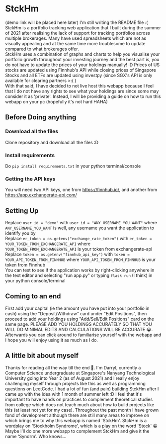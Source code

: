 # StckHm
(demo link will be placed here later)
I'm still writing the README file :(\
StckHm is a portfolio tracking web application that I built during the summer of 2021 after realising the lack of support for tracking portfolios across multiple brokerages. Many have used spreadsheets which are not as visually appealing and at the same time more troublesome to update compared to what brokerages offer.\
StckHm uses a combination of graphs and charts to help you visualise your portfolio growth throughout your investing journey and the best part is, you do not have to update the prices of your holdings manually! :D Prices of US stocks are updated using Finnhub's API while closing prices of Singapore Stocks and all ETFs are updated using investpy (since SGX's API is only available for clearing partners >:( )\
With that said, I have decided to not live host this webapp because I feel that I do not have any rights to see what your holdings are since some may consider it as 'private'. Instead, I will be providing a guide on how to run this webapp on your pc (hopefully it's not hard HAHA)

## Before Doing anything
### Download all the files
Clone repository and download all the files :D
### Install requirements
Do `pip install requirements.txt` in your python terminal/console
### Getting the API keys
You will need two API keys, one from https://finnhub.io/, and another from https://app.exchangerate-api.com/ 
## Setting Up
Replace `user_id = "demo"` with `user_id = "ANY_USERNAME_YOU_WANT"` where `ANY_USERNAME_YOU_WANT` is well, any username you want the application to identify you by\
Replace `er_token = os.getenv("exchange_rate_token")` with `er_token = YOUR_TOKEN_FROM_EXCHANGERATE_API` where `YOUR_TOKEN_FROM_EXCHANGERATE_API` is your token from exchangerate-api\
Replace `token = os.getenv("finnhub_api_key")` with `token = YOUR_API_TOKEN_FROM_FINNHUB` where `YOUR_API_TOKEN_FROM_FINNHUB` is your token from Finnhub\
You can test to see if the application works by right-clicking anywhere in the text editor and selecting "run app.py" or typing `flask run` (I think) in your python console/terminal
## Coming to an end
First add your capital (ie the amount you have put into your portfolio in cash) using the "Deposit/Withdraw" card under "Edit Positions", then proceed to add your holdings using "Add/Sell/Edit Positions" card on the same page. PLEASE ADD YOU HOLDINGS ACCURATELY SO THAT YOU WILL DO MINIMAL EDITS AND CALCULATIONS WILL BE ACCURATE 😭.\
Afterwards you can click around to familiarise yourself with the webapp and I hope you will enjoy using it as much as I do.

## A little bit about myself
Thanks for reading all the way till the end 😬. I'm Darryl, currently a Computer Science undergraduate at Singapore's Nanyang Technological University going into Year 2 (as of August 2021) and I really enjoy challenging myself through projects like this as well as programming questions on LeetCode. I had a lot of fun (and pain) building StckHm after I came up with the idea with 1 month of summer left :D I feel that it's important to have hands on practices to complement theoretical studies from college which does not teach much about how to build projects like this (at least not yet for my case). Throughout the past month I have grown fond of development although there are still many areas to improve on which brings me to why this webapp is named 'StckHm'. StckHm is a wordplay on 'Stockholm Syndrome', which is a play on the word 'Stock' 😀 Maybe I'll do one more webapp to complement StckHm and give it the name 'Syndrm'. Who knows...
